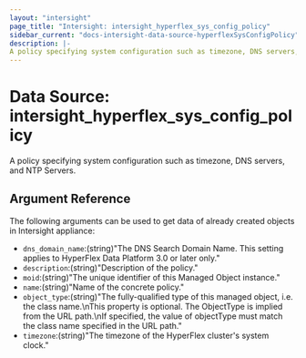 ```yaml
---
layout: "intersight"
page_title: "Intersight: intersight_hyperflex_sys_config_policy"
sidebar_current: "docs-intersight-data-source-hyperflexSysConfigPolicy"
description: |-
A policy specifying system configuration such as timezone, DNS servers, and NTP Servers.
---
```


# Data Source: intersight_hyperflex_sys_config_policy
A policy specifying system configuration such as timezone, DNS servers, and NTP Servers.
## Argument Reference
The following arguments can be used to get data of already created objects in Intersight appliance:
* `dns_domain_name`:(string)"The DNS Search Domain Name. This setting applies to HyperFlex Data Platform 3.0 or later only."
* `description`:(string)"Description of the policy."
* `moid`:(string)"The unique identifier of this Managed Object instance."
* `name`:(string)"Name of the concrete policy."
* `object_type`:(string)"The fully-qualified type of this managed object, i.e. the class name.\nThis property is optional. The ObjectType is implied from the URL path.\nIf specified, the value of objectType must match the class name specified in the URL path."
* `timezone`:(string)"The timezone of the HyperFlex cluster's system clock."

